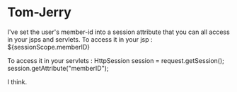 # Tom-Jerry

I've set the user's member-id into a session attribute that you can all access in your jsps and servlets.
To access it in your jsp : 
${sessionScope.memberID}

To access it in your servlets :
        HttpSession session = request.getSession();
        session.getAttribute("memberID");
        
I think.
